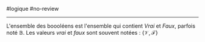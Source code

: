 #logique #no-review 

----
L'ensemble des boooléens est l'ensemble qui contient _Vrai_ et _Faux_, parfois noté $\mathbb B$.
Les valeurs _vrai_ et _faux_ sont souvent notées : $\{\mathscr V, \mathscr F\}$
 
